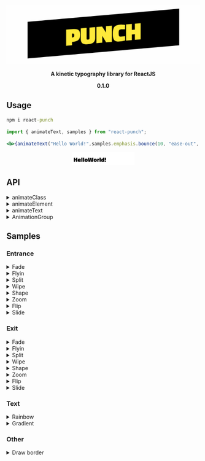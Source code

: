 <p  align="center">
<img alt="header" src="./src/assets/logo.gif" />
</p>

<p  align="center">
<b>A kinetic typography library for ReactJS </b>
</p>

<p  align="center">
<b>0.1.0</b>
</p>

## Usage

```cmd
npm i react-punch
```
```jsx
import { animateText, samples } from "react-punch";
```
```jsx
<b>{animateText("Hello World!",samples.emphasis.bounce(10, "ease-out", 1000, "infinite"),100)}</b>
```
<p  align="center">
<img alt="demo" src="./src/assets/helloworld.gif" />
</p>

## API

<details><summary>animateClass</summary>

Triggers the animation on mount
```jsx
 <div
        className={animateClass({
          frames:{
            from: { opacity: 0, transform: "scale(0,0)" },
            to: { opacity: 1, transform: "scale(1,1)" },
          },
          easing: "cubic-bezier(0.0, 0.06, 0.05, 0.95)"
        })}
      />
```
<img alt="demo" src="./src/assets/animateclass.gif" />

Triggers the animation on hover
```jsx
const [hover , setHover] = useState(false);
 <div
       onMouseEnter={() => setHover(true)}
       onMouseLeave={() => setHover(false)}
        className={hover && animateClass({
          frames:{
            from: { opacity: 0, transform: "scale(0,0)" },
            to: { opacity: 1, transform: "scale(1,1)" },
          },
          easing: "cubic-bezier(0.0, 0.06, 0.05, 0.95)"
        })}
      />
```
<img alt="demo" src="./src/assets/animateclasshover.gif" />
</p>
</details>

<details><summary>animateElement</summary>

Triggers a succession of animations using a Promise
```jsx
  useEffect(() => {
    const ballA = document.getElementById("ballA");
    const ballB = document.getElementById("ballB");
    animateElement(
      ballA,
      {frames: {to: {transform: "translateX(100px)"}}}
    ).then(() => {
      animateElement(
        ballB,
        { frames: { to: { transform: "translateX(200px)" } } }
      )
    });
  }, []);
 <div id="ballA" />
 <div id="ballB" />
```
<img alt="demo" src="./src/assets/animateelementballs.gif" />

Or using simply the duration on the delay property
```jsx
  useEffect(() => {
    const ballA = document.getElementById("ballA");
    const ballB = document.getElementById("ballB");
    animateElement(
      ballA,
      {frames: {to: {transform: "translateX(100px)"}}, duration: 1000}
    );
     animateElement(
      ballB,
      {frames: {to: {transform: "translateX(200px)"}}, delay: 1000}
    )
  }, []);
 <div id="ballA" />
 <div id="ballB" />
```
<img alt="demo" src="./src/assets/animateelementballs.gif" />
</details>

<details><summary>animateText</summary>

Triggers an animation on each letter of the text
```jsx
<b>{animateText("Hello World!", samples.emphasis.rubber(), 500)}</b>
```
<img alt="demo" src="./src/assets/animatetextseparate.gif" />

Or on the whole word
```jsx
<b>{animateText("Hello World!", samples.emphasis.rubber(), 0)}</b>
```
<img alt="demo" src="./src/assets/animatetextword.gif" />
</details>

<details><summary>AnimationGroup</summary>

A component that toggles an animation on its children according to the show property
```jsx
const [show , setShow] = useState(false);
<button onClick={() => setShow(!show)}>Toggle</button>
<AnimationGroup timeout={0} show={show}><div /></AnimationGroup>
```
<img alt="demo" src="./src/assets/animationgroup.gif" />
</details>

## Samples
### Entrance

<details><summary>Fade</summary>

```jsx
<b>{animateText("Hello World!",samples.entrance.fade())}</b>
```
<img alt="demo" src="./src/assets/textfade.gif" />
</p>
</details>

<details><summary>Flyin</summary>

```jsx
<b>{animateText("Hello World!",samples.entrance.flyin())}</b>
```
<img alt="demo" src="./src/assets/textflyin.gif" />
</p>
</details>

<details><summary>Split</summary>

```jsx
<b>{animateText("Hello World!",samples.entrance.split())}</b>
```
<img alt="demo" src="./src/assets/textsplit.gif" />
</p>
</details>

<details><summary>Wipe</summary>

```jsx
<b>{animateText("Hello World!",samples.entrance.wipe())}</b>
```
<img alt="demo" src="./src/assets/textwipe.gif" />
</p>
</details>

<details><summary>Shape</summary>

```jsx
<b>{animateText("Hello World!",samples.entrance.shape())}</b>
```
<img alt="demo" src="./src/assets/textshape.gif" />
</p>
</details>

<details><summary>Zoom</summary>

```jsx
<b>{animateText("Hello World!",samples.entrance.zoom())}</b>
```
<img alt="demo" src="./src/assets/textzoom.gif" />
</p>
</details>

<details><summary>Flip</summary>

```jsx
<b>{animateText("Hello World!",samples.entrance.flip())}</b>
```
<img alt="demo" src="./src/assets/textflip.gif" />
</p>
</details>

<details><summary>Slide</summary>

```jsx
<b>{animateText("Hello World!",samples.entrance.slide())}</b>
```
<img alt="demo" src="./src/assets/textslide.gif" />
</p>
</details>

### Exit

<details><summary>Fade</summary>

```jsx
<b>{animateText("Hello World!",samplesexit.fade())}</b>
```
<img alt="demo" src="./src/assets/textfadeexit.gif" />
</p>
</details>

<details><summary>Flyin</summary>

```jsx
<b>{animateText("Hello World!",samplesexit.flyin())}</b>
```
<img alt="demo" src="./src/assets/textflyinexit.gif" />
</p>
</details>

<details><summary>Split</summary>

```jsx
<b>{animateText("Hello World!",samplesexit.split())}</b>
```
<img alt="demo" src="./src/assets/textsplitexit.gif" />
</p>
</details>

<details><summary>Wipe</summary>

```jsx
<b>{animateText("Hello World!",samplesexit.wipe())}</b>
```
<img alt="demo" src="./src/assets/textwipeexit.gif" />
</p>
</details>

<details><summary>Shape</summary>

```jsx
<b>{animateText("Hello World!",samplesexit.shape())}</b>
```
<img alt="demo" src="./src/assets/textshapeexit.gif" />
</p>
</details>

<details><summary>Zoom</summary>

```jsx
<b>{animateText("Hello World!",samplesexit.zoom())}</b>
```
<img alt="demo" src="./src/assets/textzoomexit.gif" />
</p>
</details>

<details><summary>Flip</summary>

```jsx
<b>{animateText("Hello World!",samplesexit.flip())}</b>
```
<img alt="demo" src="./src/assets/textflipexit.gif" />
</p>
</details>

<details><summary>Slide</summary>

```jsx
<b>{animateText("Hello World!",samplesexit.slide())}</b>
```
<img alt="demo" src="./src/assets/textslideexit.gif" />
</p>
</details>

### Text

<details><summary>Rainbow</summary>

```jsx
<b>{animateText("Hello World!",samples.text.rainbow())}</b>
```
<img alt="demo" src="./src/assets/textrainbow.gif" />
</p>
</details>

<details><summary>Gradient</summary>

```jsx
<b>{animateText("Hello World!",samples.text.gradient())}</b>
```
<img alt="demo" src="./src/assets/textgradient.gif" />
</p>
</details>

### Other

<details><summary>Draw border</summary>

```jsx
<b>{animateText("Hello World!",samples.other.drawborder())}</b>
```
<img alt="demo" src="./src/assets/otherdrawborder.gif" />
</p>
</details>

